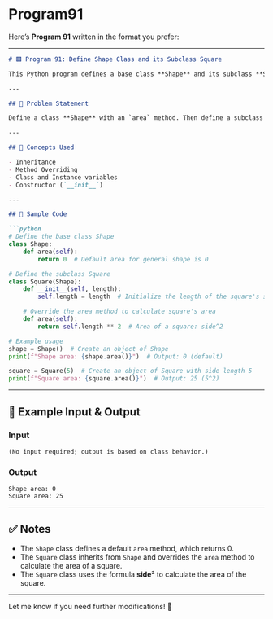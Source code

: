 # Program91
Here’s **Program 91** written in the format you prefer:

---

```markdown
# 🟩 Program 91: Define Shape Class and its Subclass Square

This Python program defines a base class **Shape** and its subclass **Square**. The **Square** class has an `__init__` function that takes the side length as an argument. Both classes have an `area` method that calculates and prints the area of the shape. By default, the area for **Shape** is set to 0.

---

## 📌 Problem Statement

Define a class **Shape** with an `area` method. Then define a subclass **Square**, which takes a side length as an argument and overrides the `area` method to calculate the area of the square. The area of a general shape is assumed to be 0 by default.

---

## 🧠 Concepts Used

- Inheritance
- Method Overriding
- Class and Instance variables
- Constructor (`__init__`)

---

## 🧪 Sample Code

```python
# Define the base class Shape
class Shape:
    def area(self):
        return 0  # Default area for general shape is 0

# Define the subclass Square
class Square(Shape):
    def __init__(self, length):
        self.length = length  # Initialize the length of the square's side

    # Override the area method to calculate square's area
    def area(self):
        return self.length ** 2  # Area of a square: side^2

# Example usage
shape = Shape()  # Create an object of Shape
print(f"Shape area: {shape.area()}")  # Output: 0 (default)

square = Square(5)  # Create an object of Square with side length 5
print(f"Square area: {square.area()}")  # Output: 25 (5^2)
```

---

## 🎯 Example Input & Output

### Input

```
(No input required; output is based on class behavior.)
```

### Output

```
Shape area: 0
Square area: 25
```

---

## ✅ Notes

- The `Shape` class defines a default `area` method, which returns 0.
- The `Square` class inherits from `Shape` and overrides the `area` method to calculate the area of a square.
- The `Square` class uses the formula **side²** to calculate the area of the square.

---

Let me know if you need further modifications! 🌟

```
